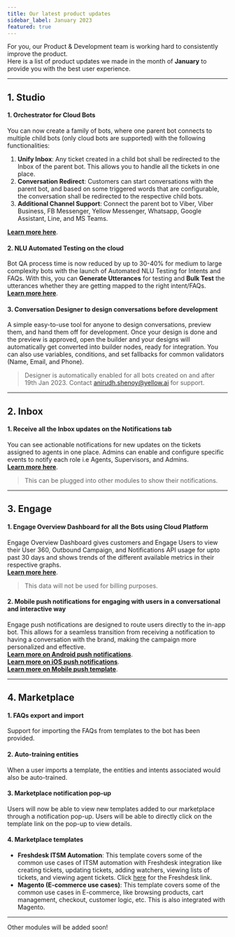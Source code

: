 ```yaml
---
title: Our latest product updates
sidebar_label: January 2023
featured: true
---
```


For you, our Product & Development team is working hard to consistently improve the product.  
Here is a list of product updates we made in the month of **January** to provide you with the best user experience. 

----

## 1. **Studio**

#### 1. Orchestrator for Cloud Bots

You can now create a family of bots, where one parent bot connects to multiple child bots (only cloud bots are supported) with the following functionalities:
1. **Unify Inbox**: Any ticket created in a child bot shall be redirected to the Inbox of the parent bot. This allows you to handle all the tickets in one place.
2. **Conversation Redirect**: Customers can start conversations with the parent bot, and based on some triggered words that are configurable, the conversation shall be redirected to the respective child bots.
3. **Additional Channel Support**: Connect the parent bot to Viber, Viber Business, FB Messenger, Yellow Messenger, Whatsapp, Google Assistant, Line, and MS Teams.    

[**Learn more here**](https://docs.yellow.ai/docs/platform_concepts/studio/orchestrator).


#### 2. NLU Automated Testing on the cloud 

Bot QA process time is now reduced by up to 30-40% for medium to large complexity bots with the launch of Automated NLU Testing for Intents and FAQs. With this, you can **Generate Utterances** for testing and **Bulk Test** the utterances whether they are getting mapped to the right intent/FAQs.    
[**Learn more here**](https://docs.yellow.ai/docs/platform_concepts/studio/orchestrator).

#### 3. Conversation Designer to design conversations before development 

A simple easy-to-use tool for anyone to design conversations, preview them, and  hand them off for development.
Once your design is done and the preview is approved, open the builder and your designs will automatically get converted into builder nodes, ready for integration. You can also use variables, conditions, and set fallbacks for common validators (Name, Email, and Phone).

> Designer is automatically enabled for all bots created on and after 19th Jan 2023. Contact [anirudh.shenoy@yellow.ai](anirudh.shenoy@yellow.ai) for support. 


--------

## 2. **Inbox**

#### 1. Receive all the Inbox updates on the Notifications tab 

You can see actionable notifications for new updates on the tickets assigned to agents in one place. Admins can enable and configure specific events to notify each role i.e Agents, Supervisors, and Admins.    
[**Learn more here**](https://docs.yellow.ai/docs/platform_concepts/inbox/inbox-settings/account/notification).
> This can be plugged into other modules to show their notifications.



--------------

## 3. **Engage**

#### 1. Engage Overview Dashboard for all the Bots using Cloud Platform

Engage Overview Dashboard gives customers and Engage Users to view their User 360, Outbound Campaign, and Notifications API usage for upto past 30 days and shows trends of the different available metrics in their respective graphs.     
[**Learn more here**](https://docs.yellow.ai/docs/platform_concepts/engagement/outbound/engage-overview).

> This data will not be used for billing purposes. 


#### 2. Mobile push notifications for engaging with users in a conversational and interactive way

Engage push notifications are designed to route users directly to the in-app bot. This allows for a seamless transition from receiving a notification to having a conversation with the brand, making the campaign more personalized and effective.     
[**Learn more on Android push notifications**](https://docs.yellow.ai/docs/platform_concepts/channelConfiguration/android_push).      
[**Learn more on iOS push notifications**](https://docs.yellow.ai/docs/platform_concepts/channelConfiguration/android_push).     
[**Learn more on Mobile push template**](https://docs.yellow.ai/docs/platform_concepts/engagement/outbound/templates/mobilepush#docusaurus_skipToContent_fallback).

----------------

## 4. **Marketplace**

#### 1. FAQs export and import

Support for importing the FAQs from templates to the bot has been provided.

#### 2. Auto-training entities
When a user imports a template, the entities and intents associated would also be auto-trained.

#### 3. Marketplace notification pop-up

Users will now be able to view new templates added to our marketplace through a notification pop-up. Users will be able to directly click on the template link on the pop-up to view details.

#### 4. Marketplace templates

- **Freshdesk ITSM Automation**: This template covers some of the common use cases of ITSM automation with Freshdesk integration like creating tickets, updating tickets, adding watchers, viewing lists of tickets, and viewing agent tickets. Click [here](https://cloud.yellow.ai/marketplace/dca1d59ce6e964706377341cf239082f) for the Freshdesk link.
- **Magento (E-commerce use cases)**: This template covers some of the common use cases in E-commerce, like browsing products, cart management, checkout, customer logic, etc. This is also integrated with Magento.


-----


Other modules will be added soon!
